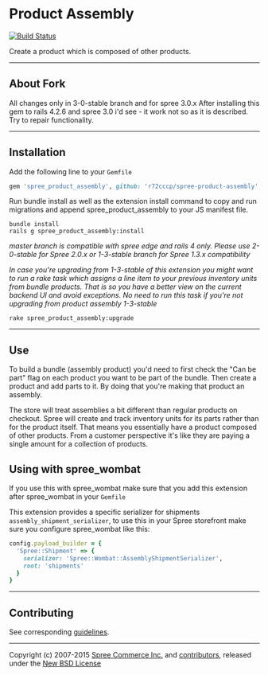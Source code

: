 # Product Assembly

[![Build Status](https://travis-ci.org/r72cccp/spree-product-assembly.svg?branch=3-0-stable)](https://travis-ci.org/r72cccp/spree-product-assembly)

Create a product which is composed of other products.

---

## About Fork

All changes only in 3-0-stable branch and for spree 3.0.x
After installing this gem to rails 4.2.6 and spree 3.0 i'd see - it work not so as it is described. Try to repair functionality.

---

## Installation

Add the following line to your `Gemfile`
```ruby
gem 'spree_product_assembly', github: 'r72cccp/spree-product-assembly', branch: '3-0-stable'
```

Run bundle install as well as the extension install command to copy and run migrations and append spree_product_assembly to your JS manifest file.

    bundle install
    rails g spree_product_assembly:install

_master branch is compatible with spree edge and rails 4 only. Please use
2-0-stable for Spree 2.0.x or 1-3-stable branch for Spree 1.3.x compatibility_

_In case you're upgrading from 1-3-stable of this extension you might want to run a
rake task which assigns a line item to your previous inventory units from bundle
products. That is so you have a better view on the current backend UI and avoid
exceptions. No need to run this task if you're not upgrading from product assembly
1-3-stable_

    rake spree_product_assembly:upgrade

---

## Use

To build a bundle (assembly product) you'd need to first check the "Can be part" flag on each product you want to be part of the bundle. Then create a product and add parts to it. By doing that you're making that product an assembly.

The store will treat assemblies a bit different than regular products on checkout.
Spree will create and track inventory units for its parts rather than for the product itself.
That means you essentially have a product composed of other products. From a customer perspective it's like they are paying a single amount for a collection of products.

## Using with spree_wombat

If you use this with spree_wombat make sure that you add this extension after spree_wombat in your `Gemfile`

This extension provides a specific serializer for shipments `assembly_shipment_serializer`, to use this in your Spree storefront make sure you configure spree_wombat like this:

```ruby
config.payload_builder = {
  'Spree::Shipment' => {
    serializer: 'Spree::Wombat::AssemblyShipmentSerializer',
    root: 'shipments'
  }
}
```

---

## Contributing

See corresponding [guidelines][1].

---

Copyright (c) 2007-2015 [Spree Commerce Inc.][2] and [contributors][3], released under the [New BSD License][4]

[1]: http://guides.spreecommerce.com/developer/contributing.html
[2]: https://github.com/spree
[3]: https://github.com/spree-contrib/spree-product-assembly/graphs/contributors
[4]: https://github.com/spree-contrib/spree-product-assembly/blob/master/LICENSE.md
